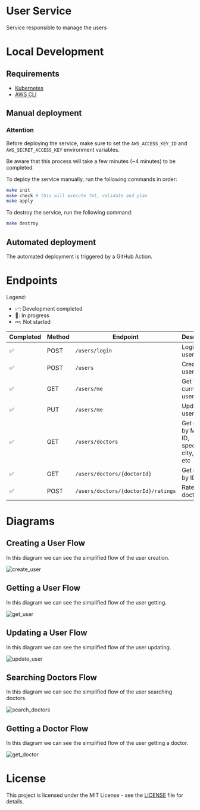 # User Service

Service responsible to manage the users

# Local Development

## Requirements

- [Kubernetes](https://kubernetes.io/)
- [AWS CLI](https://aws.amazon.com/cli/)

## Manual deployment

### Attention

Before deploying the service, make sure to set the `AWS_ACCESS_KEY_ID` and `AWS_SECRET_ACCESS_KEY` environment variables.

Be aware that this process will take a few minutes (~4 minutes) to be completed.

To deploy the service manually, run the following commands in order:

```bash
make init
make check # this will execute fmt, validate and plan
make apply
```

To destroy the service, run the following command:

```bash
make destroy
```

## Automated deployment

The automated deployment is triggered by a GitHub Action.

# Endpoints

Legend:
- ✅: Development completed
- 🚧: In progress
- 💤: Not started


| Completed | Method | Endpoint                            | Description                                            | User Role      |
| --------- | ------ | ----------------------------------- | ------------------------------------------------------ | -------------- |
| ✅         | POST   | `/users/login`                      | Login a user                                           | Doctor/Patient |
| ✅         | POST   | `/users`                            | Create a user                                          | Doctor/Patient |
| ✅         | GET    | `/users/me`                         | Get the current user                                   | Doctor/Patient |
| ✅         | PUT    | `/users/me`                         | Update a user                                          | Doctor/Patient |
| ✅         | GET    | `/users/doctors`                    | Get doctors by Medical ID, specialty, city, state, etc | Patient        |
| ✅         | GET    | `/users/doctors/{doctorId}`         | Get doctor by ID                                       | Patient        |
| ✅         | POST   | `/users/doctors/{doctorId}/ratings` | Rate a doctor                                          | Patient        |


# Diagrams

## Creating a User Flow

In this diagram we can see the simplified flow of the user creation.

![create_user](./docs/create_user.svg)

## Getting a User Flow

In this diagram we can see the simplified flow of the user getting.

![get_user](./docs/get_user.svg)

## Updating a User Flow

In this diagram we can see the simplified flow of the user updating.

![update_user](./docs/update_user.svg)

## Searching Doctors Flow

In this diagram we can see the simplified flow of the user searching doctors.

![search_doctors](./docs/search_doctors.svg)

## Getting a Doctor Flow

In this diagram we can see the simplified flow of the user getting a doctor.

![get_doctor](./docs/get_doctor.svg)

# License

This project is licensed under the MIT License - see the [LICENSE](LICENSE) file for details.